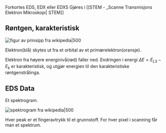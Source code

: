 Forkortes EDS, EDX eller EDXS
Gjøres i [[STEM - _Scanne Transmisjons Elektron Mikroskopi| STEM]]

## Røntgen, karakteristisk


![figur av prinsipp fra wikipedia|500](https://upload.wikimedia.org/wikipedia/commons/thumb/9/9f/EDX-scheme.svg/1280px-EDX-scheme.svg.png)

Elektron(blå) skytes ut fra et orbital av et primærelektron(oransje).

Elektron fra høyere energinivå(rød) faller ned. Endringen i energi $\Delta E = E_{L3} - E_k$ er karakteristisk, og utgjør energien til den karakteristiske røntgenstrålinga.

## EDS Data
Et spektrogram.

![spektrogram fra wikipedia|500](https://upload.wikimedia.org/wikipedia/commons/3/3d/EDS_-_Rimicaris_exoculata.png)

Hver peak er et fingeravtrykk til et grunnstoff.
For hver pixel i scanning får man et spektrum.